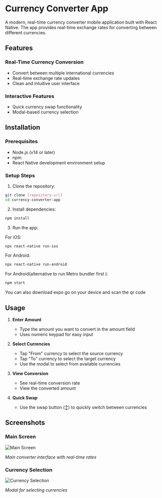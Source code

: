 # Currency Converter App

A modern, real-time currency converter mobile application built with React Native. The app provides real-time exchange rates for converting between different currencies.

## Features

### Real-Time Currency Conversion
- Convert between multiple international currencies
- Real-time exchange rate updates
- Clean and intuitive user interface

### Interactive Features
- Quick currency swap functionality
- Modal-based currency selection


## Installation

### Prerequisites
- Node.js (v14 or later)
- npm
- React Native development environment setup

### Setup Steps

1. Clone the repository:
```bash
git clone [repository-url]
cd currency-converter-app
```

2. Install dependencies:
```bash
npm install
```

3. Run the app:

For iOS:
```bash
npx react-native run-ios
```

For Android:
```bash
npx react-native run-android
```

For Android(alternative to run Metro bundler first ):
```bash
npm start
```
You can also download expo go on your device and scan the qr code



## Usage

1. **Enter Amount**
   - Type the amount you want to convert in the amount field
   - Uses numeric keypad for easy input

2. **Select Currencies**
   - Tap "From" currency to select the source currency
   - Tap "To" currency to select the target currency
   - Use the modal to select from available currencies

3. **View Conversion**
   - See real-time conversion rate
   - View the converted amount

4. **Quick Swap**
   - Use the swap button (↕) to quickly switch between currencies


## Screenshots

### Main Screen
![Main Screen](https://github.com/user-attachments/assets/b01655fe-0cb0-42fe-a350-1f266f869ec0)

*Main converter interface with real-time rates*

### Currency Selection
![Currency Selection](https://github.com/user-attachments/assets/340886d3-7cd3-4413-a036-8388eeb78ffc)

*Modal for selecting currencies*



